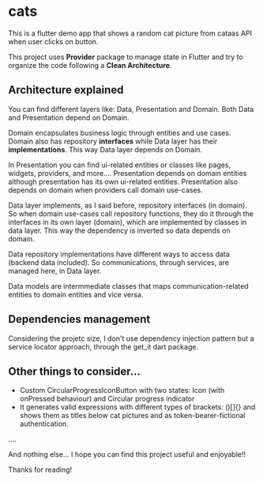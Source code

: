 # cats

This is a flutter demo app that shows a random cat picture from cataas API when user clicks on button. 

This project uses **Provider** package to manage state in Flutter and try to organize the code following a **Clean Architecture**.

## Architecture explained

You can find different layers like: Data, Presentation and Domain. Both Data and Presentation depend on Domain.

Domain encapsulates business logic through entities and use cases. Domain also has repository **interfaces** while Data layer has their **implementations**. This way Data layer depends on Domain.

In Presentation you can find ui-related entities or classes like pages, widgets, providers, and more.... Presentation depends on domain entities although presentation has its own ui-related entities. Presentation also depends on domain when providers call domain use-cases.

Data layer implements, as I said before, repository interfaces (in domain). So when domain use-cases call repository functions, they do it through the interfaces in its own layer (domain), which are implemented by classes in data layer. This way the dependency is inverted so data depends on domain.

Data repository implementations have different ways to access data (backend data included). So communications, through services, are managed here, in Data layer.

Data models are intermmediate classes that maps communication-related entities to domain entities and vice versa.


## Dependencies management

Considering the projetc size, I don't use dependency injection pattern but a service locator approach, through the get_it dart package.


## Other things to consider...

- Custom CircularProgressIconButton with two states: Icon (with onPressed behaviour) and Circular progress indicator
- It generates valid expressions with different types of brackets: ()[]{} and shows them as titles below cat pictures and as token-bearer-fictional authentication.

....

And nothing else... I hope you can find this project useful and enjoyable!!

Thanks for reading!
